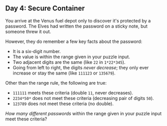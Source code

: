 Day 4: Secure Container
-----------------------

You arrive at the Venus fuel depot only to discover it's protected by a password. The Elves had written the password on a sticky note, but someone threw it out.


However, they do remember a few key facts about the password:


* It is a six-digit number.
* The value is within the range given in your puzzle input.
* Two adjacent digits are the same (like `22` in `1*22*345`).
* Going from left to right, the digits *never decrease*; they only ever increase or stay the same (like `111123` or `135679`).


Other than the range rule, the following are true:


* `111111` meets these criteria (double `11`, never decreases).
* `2234*50*` does not meet these criteria (decreasing pair of digits `50`).
* `123789` does not meet these criteria (no double).


*How many different passwords* within the range given in your puzzle input meet these criteria?


